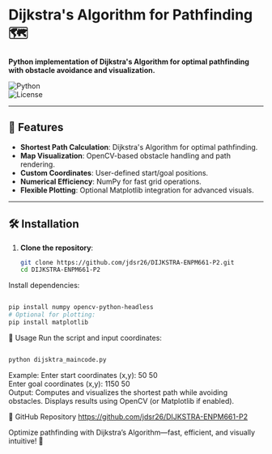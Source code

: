
# Dijkstra's Algorithm for Pathfinding 🗺️  
**Python implementation of Dijkstra's Algorithm for optimal pathfinding with obstacle avoidance and visualization.**  

![Python](https://img.shields.io/badge/Python-3.8%2B-blue)  
![License](https://img.shields.io/badge/License-MIT-green)  

---

## 📌 Features  
- **Shortest Path Calculation**: Dijkstra's Algorithm for optimal pathfinding.  
- **Map Visualization**: OpenCV-based obstacle handling and path rendering.  
- **Custom Coordinates**: User-defined start/goal positions.  
- **Numerical Efficiency**: NumPy for fast grid operations.  
- **Flexible Plotting**: Optional Matplotlib integration for advanced visuals.  

---

## 🛠️ Installation  
1. **Clone the repository**:  
   ```bash  
   git clone https://github.com/jdsr26/DIJKSTRA-ENPM661-P2.git  
   cd DIJKSTRA-ENPM661-P2  
Install dependencies:

```bash

pip install numpy opencv-python-headless  
# Optional for plotting:  
pip install matplotlib  
```
🚀 Usage
Run the script and input coordinates:

```bash

python dijsktra_maincode.py 
``` 
Example:
Enter start coordinates (x,y): 50 50  
Enter goal coordinates (x,y): 1150 50  
Output:
Computes and visualizes the shortest path while avoiding obstacles.
Displays results using OpenCV (or Matplotlib if enabled).

🔗 GitHub Repository
https://github.com/jdsr26/DIJKSTRA-ENPM661-P2

Optimize pathfinding with Dijkstra’s Algorithm—fast, efficient, and visually intuitive! 🚀
